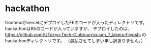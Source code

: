 # hackathon
frontendがvercelにデプロイしたFEのコードが入ったディレクトリです。
hackathonはBEのコードが入っていますが、
デプロイしたのは、https://github.com/UTokyo-Tech-Club/curriculum_7_takeru-hiyoshi のhackathonディレクトリです。
（混乱させてしまい申し訳ありません。）